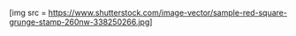 [img src = https://www.shutterstock.com/image-vector/sample-red-square-grunge-stamp-260nw-338250266.jpg]
